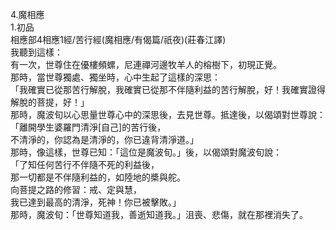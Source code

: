 4.魔相應  
1.初品  
相應部4相應1經/苦行經(魔相應/有偈篇/祇夜)(莊春江譯)  
我聽到這樣：  
有一次，世尊住在優樓頻螺，尼連禪河邊牧羊人的榕樹下，初現正覺。  
那時，當世尊獨處、獨坐時，心中生起了這樣的深思：  
「我確實已從那苦行解脫，我確實已從那不伴隨利益的苦行解脫，好！我確實證得解脫的菩提，好！」  
那時，魔波旬以心思量世尊心中的深思後，去見世尊。抵達後，以偈頌對世尊說：  
「離開學生婆羅門清淨[自己]的苦行後，  
不清淨的，你認為是清淨的，你已違背清淨道。」  
那時，像這樣，世尊已知：「這位是魔波旬。」後，以偈頌對魔波旬說：  
「了知任何苦行不伴隨不死的利益後，  
那一切都是不伴隨利益的，如陸地的槳與舵。  
向菩提之路的修習：戒、定與慧，  
我已達到最高的清淨，死神！你已被擊敗。」  
那時，魔波旬：「世尊知道我，善逝知道我。」沮喪、悲傷，就在那裡消失了。  
  
  
